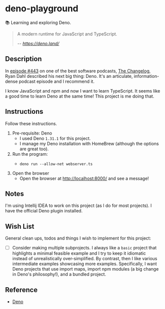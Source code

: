 # deno-playground

📚 Learning and exploring Deno.

> A modern runtime for JavaScript and TypeScript.
> 
> -- <cite>https://deno.land/</cite>


## Description

In [episode #443](https://changelog.com/podcast/443) on one of the best software podcasts, [The Changelog](https://changelog.com/),
Ryan Dahl described his next big thing: Deno. It's an articulate, information-dense podcast episode and I recommend it.

I know JavaScript and npm and now I want to learn TypeScript. It seems like a good time to learn Deno at the same time!
This project is me doing that.


## Instructions

Follow these instructions.

1. Pre-requisite: Deno
   * I used Deno `1.31.1` for this project.
   * I manage my Deno installation with HomeBrew (although the options are great too).
2. Run the program:
   * ```shell
     deno run --allow-net webserver.ts
     ```
3. Open the browser
   * Open the browser at <http://localhost:8000/> and see a message!


## Notes

I'm using Intellij IDEA to work on this project (as I do for most projects). I have the official Deno plugin installed.


## Wish List

General clean ups, todos and things I wish to implement for this project:

* [ ] Consider making multiple subprojects. I always like a `basic` project that highlights a minimal feasible example
  and I try to keep it idiomatic instead of unrealistically over-simplified. By contrast, then I like various
  intermediate examples showcasing more examples. Specifically, I want Deno projects that use import maps, import npm
  modules (a big change in Deno's philosophy!), and a bundled project.


## Reference

* [Deno](https://deno.land/)
